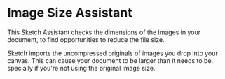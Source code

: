 # Image Size Assistant

This Sketch Assistant checks the dimensions of the images in your document, to find opportunities to
reduce the file size.

Sketch imports the uncompressed originals of images you drop into your canvas. This can cause your
document to be larger than it needs to be, specially if you're not using the original image size.
